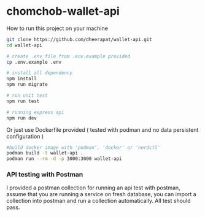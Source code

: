 # chomchob-wallet-api

How to run this project on your machine

```bash
git clone https://github.com/dheerapat/wallet-api.git
cd wallet-api

# create .env file from .env.example provided
cp .env.example .env

# install all dependency
npm install
npm run migrate

# run unit test
npm run test

# running express api
npm run dev
```
Or just use Dockerfile provided ( tested with podman and no data persistent configuration )

```bash
#build docker image with 'podman', 'docker' or 'nerdctl'
podman build -t wallet-api .
podman run --rm -d -p 3000:3000 wallet-api
```
### API testing with Postman

I provided a postman collection for running an api test with postman, assume that you are running a service on fresh database, you can import a collection into postman and run a collection automatically. All test should pass.
